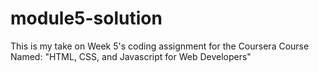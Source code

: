 # module5-solution

This is my take on Week 5's coding assignment for the Coursera Course Named: "HTML, CSS, and Javascript for Web Developers"

